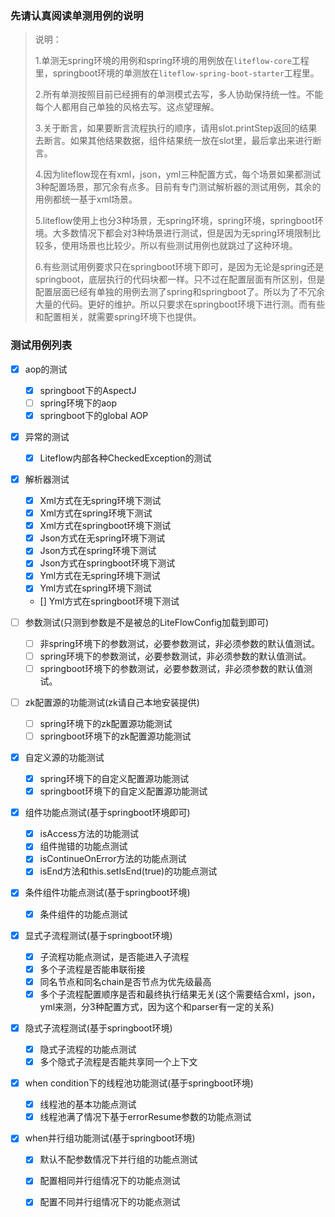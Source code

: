 ### 先请认真阅读单测用例的说明

> 说明：
>
> 1.单测无spring环境的用例和spring环境的用例放在`liteflow-core`工程里，springboot环境的单测放在`liteflow-spring-boot-starter`工程里。
>
> 2.所有单测按照目前已经拥有的单测模式去写，多人协助保持统一性。不能每个人都用自己单独的风格去写。这点望理解。
>
> 3.关于断言，如果要断言流程执行的顺序，请用slot.printStep返回的结果去断言。如果其他结果数据，组件结果统一放在slot里，最后拿出来进行断言。
>
> 4.因为liteflow现在有xml，json，yml三种配置方式，每个场景如果都测试3种配置场景，那冗余有点多。目前有专门测试解析器的测试用例，其余的用例都统一基于xml场景。
>
> 5.liteflow使用上也分3种场景，无spring环境，spring环境，springboot环境。大多数情况下都会对3种场景进行测试，但是因为无spring环境限制比较多，使用场景也比较少。所以有些测试用例也就跳过了这种环境。
>
> 6.有些测试用例要求只在springboot环境下即可，是因为无论是spring还是springboot，底层执行的代码块都一样。只不过在配置层面有所区别，但是配置层面已经有单独的用例去测了spring和springboot了。所以为了不冗余大量的代码。更好的维护。所以只要求在springboot环境下进行测。而有些和配置相关，就需要spring环境下也提供。



### 测试用例列表

- [x] aop的测试
  - [x] springboot下的AspectJ
  - [ ] spring环境下的aop
  - [x] springboot下的global AOP

- [x] 异常的测试
  - [x] Liteflow内部各种CheckedException的测试

- [x] 解析器测试
  - [x] Xml方式在无spring环境下测试
  - [x] Xml方式在spring环境下测试
  - [x] Xml方式在springboot环境下测试
  - [x] Json方式在无spring环境下测试
  - [x] Json方式在spring环境下测试
  - [x] Json方式在springboot环境下测试
  - [x] Yml方式在无spring环境下测试
  - [x] Yml方式在spring环境下测试
  - [] Yml方式在springboot环境下测试

- [ ] 参数测试(只测到参数是不是被总的LiteFlowConfig加载到即可)
  - [ ] 非spring环境下的参数测试，必要参数测试，非必须参数的默认值测试。
  - [ ] spring环境下的参数测试，必要参数测试，非必须参数的默认值测试。
  - [ ] springboot环境下的参数测试，必要参数测试，非必须参数的默认值测试。
- [ ] zk配置源的功能测试(zk请自己本地安装提供)
  - [ ] spring环境下的zk配置源功能测试
  - [ ] springboot环境下的zk配置源功能测试
- [x] 自定义源的功能测试
  - [x] spring环境下的自定义配置源功能测试
  - [x] springboot环境下的自定义配置源功能测试
- [x] 组件功能点测试(基于springboot环境即可)
  - [x] isAccess方法的功能测试
  - [x] 组件抛错的功能点测试
  - [x] isContinueOnError方法的功能点测试
  - [x] isEnd方法和this.setIsEnd(true)的功能点测试
- [x] 条件组件功能点测试(基于springboot环境)
  - [x] 条件组件的功能点测试
- [x] 显式子流程测试(基于springboot环境)
  - [x] 子流程功能点测试，是否能进入子流程
  - [x] 多个子流程是否能串联衔接
  - [x] 同名节点和同名chain是否节点为优先级最高
  - [x] 多个子流程配置顺序是否和最终执行结果无关(这个需要结合xml，json，yml来测，分3种配置方式，因为这个和parser有一定的关系)
- [x] 隐式子流程测试(基于springboot环境)
  - [x] 隐式子流程的功能点测试
  - [x] 多个隐式子流程是否能共享同一个上下文
- [x] when condition下的线程池功能测试(基于springboot环境)
  - [x] 线程池的基本功能点测试
  - [x] 线程池满了情况下基于errorResume参数的功能点测试
- [x] when并行组功能测试(基于springboot环境)
  - [x] 默认不配参数情况下并行组的功能点测试
  - [x] 配置相同并行组情况下的功能点测试
  - [x] 配置不同并行组情况下的功能点测试

